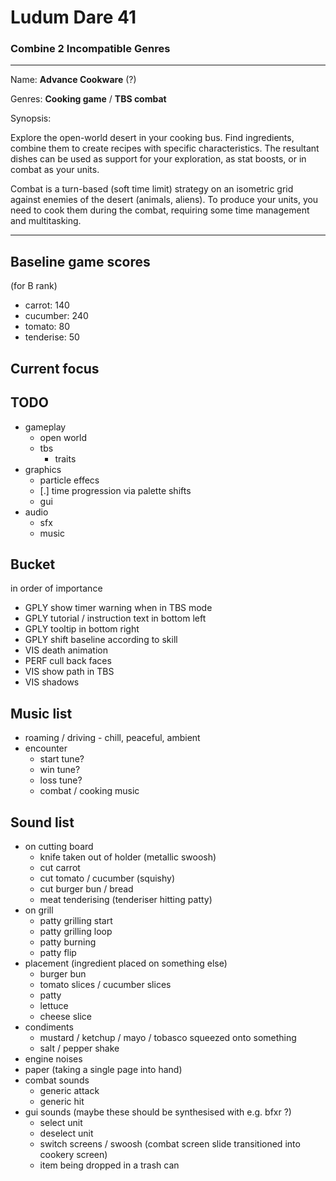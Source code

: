 # Ludum Dare 41 #
### Combine 2 Incompatible Genres ###

---

Name: **Advance Cookware** (?)

Genres: **Cooking game** / **TBS combat**

Synopsis:

Explore the open-world desert in your cooking bus. Find ingredients, combine them to create recipes with specific characteristics. The resultant dishes can be used as support for your exploration, as stat boosts, or in combat as your units.

Combat is a turn-based (soft time limit) strategy on an isometric grid against enemies of the desert (animals, aliens). To produce your units, you need to cook them during the combat, requiring some time management and multitasking.

---

## Baseline game scores ##

(for B rank)

 - carrot: 140
 - cucumber: 240
 - tomato: 80
 - tenderise: 50

## Current focus ##

## TODO ##

 - gameplay
   - open world
   - tbs
     - traits
 - graphics
   - particle effecs
   - [.] time progression via palette shifts
   - gui
 - audio
   - sfx
   - music

## Bucket ##

in order of importance

 - GPLY show timer warning when in TBS mode
 - GPLY tutorial / instruction text in bottom left
 - GPLY tooltip in bottom right
 - GPLY shift baseline according to skill
 - VIS death animation
 - PERF cull back faces
 - VIS show path in TBS
 - VIS shadows

## Music list ##

 - roaming / driving - chill, peaceful, ambient
 - encounter
   - start tune?
   - win tune?
   - loss tune?
   - combat / cooking music

## Sound list ##

 - on cutting board
   - knife taken out of holder (metallic swoosh)
   - cut carrot
   - cut tomato / cucumber (squishy)
   - cut burger bun / bread
   - meat tenderising (tenderiser hitting patty)
 - on grill
   - patty grilling start
   - patty grilling loop
   - patty burning
   - patty flip
 - placement (ingredient placed on something else)
   - burger bun
   - tomato slices / cucumber slices
   - patty
   - lettuce
   - cheese slice
 - condiments
   - mustard / ketchup / mayo / tobasco squeezed onto something
   - salt / pepper shake
 - engine noises
 - paper (taking a single page into hand)
 - combat sounds
   - generic attack
   - generic hit
 - gui sounds (maybe these should be synthesised with e.g. bfxr ?)
   - select unit
   - deselect unit
   - switch screens / swoosh (combat screen slide transitioned into cookery screen)
   - item being dropped in a trash can

